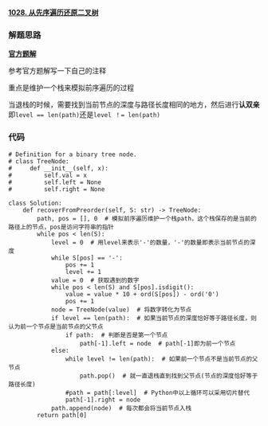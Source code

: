 **[1028. 从先序遍历还原二叉树](https://leetcode-cn.com/problems/recover-a-tree-from-preorder-traversal/)**


### 解题思路
**[官方题解](https://leetcode-cn.com/problems/recover-a-tree-from-preorder-traversal/solution/cong-xian-xu-bian-li-huan-yuan-er-cha-shu-by-leetc/)**

参考官方题解写一下自己的注释

重点是维护一个栈来模拟前序遍历的过程

当退栈的时候，需要找到当前节点的深度与路径长度相同的地方，然后进行**认双亲**
即`level == len(path)`还是`level ！= len(path)`

### 代码

```python3
# Definition for a binary tree node.
# class TreeNode:
#     def __init__(self, x):
#         self.val = x
#         self.left = None
#         self.right = None

class Solution:
    def recoverFromPreorder(self, S: str) -> TreeNode:
        path, pos = [], 0  # 模拟前序遍历维护一个栈path，这个栈保存的是当前的路径上的节点，pos是访问字符串的指针
        while pos < len(S):
            level = 0  # 用level来表示'-'的数量，'-'的数量即表示当前节点的深度
            while S[pos] == '-':
                pos += 1
                level += 1
            value = 0  # 获取遇到的数字
            while pos < len(S) and S[pos].isdigit():
                value = value * 10 + ord(S[pos]) - ord('0')
                pos += 1
            node = TreeNode(value)  # 将数字转化为节点
            if level == len(path):  # 如果当前节点的深度恰好等于路径长度，则认为前一个节点是当前节点的父节点
                if path:  # 判断是否是第一个节点
                    path[-1].left = node  # path[-1]即为前一个节点
            else:
                while level != len(path):  # 如果前一个节点不是当前节点的父节点
                    path.pop()  # 就一直退栈直到找到父节点(节点的深度恰好等于路径长度)
                #path = path[:level]  # Python中以上循环可以采用切片替代
                path[-1].right = node
            path.append(node)  # 每次都会将当前节点入栈
        return path[0]
```
